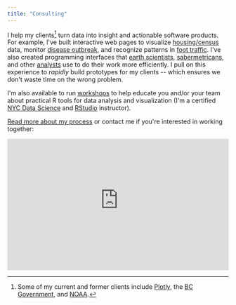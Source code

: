 ```yaml
---
title: "Consulting"
---
```


<!--
I offer a wide variety of consulting services via Sievert Consulting LLC. This page outlines some of those services, explains how they complement each other, and provides a deeper look into. 
-->

I help my clients[^1] turn data into insight and actionable software products. For example, I've built interactive web pages to visualize [housing/census](/software/#bcviz) data, monitor [disease outbreak](/software/#zikar), and recognize patterns in [foot traffic](/software/#pedestrians). I've also created programming interfaces that [earth scientists](/software/#plotdap), [sabermetricans](/software/#pitchrx), and other [analysts](/software/#plotly) use to do their work more efficiently. I pull on this experience to *rapidly* build prototypes for my clients -- which ensures we don't waste time on the wrong problem.

I'm also available to run [workshops](/workshopz) to help educate you and/or your team about practical R tools for data analysis and visualization (I'm a certified [NYC Data Science](http://nycdatascience.com/about-us/) and [RStudio](https://www.rstudio.com/instructors/) instructor).

[Read more about my process](/2017/06/13/developing-tools-for-exploratory-visualization.html) or contact me if you're interested in working together:

<iframe width="100%" height="300" frameborder="0" src="https://carsonsievert.typeform.com/to/FGtIgd?typeform-embed=embed-widget" ></iframe>

[^1]: Some of my current and former clients include [Plotly](https://plot.ly/), the [BC Government](https://github.com/bcgov), and [NOAA](http://www.noaa.gov/).


<!--
Although I call myself a data scientist, I try to avoid using overly generic terms when discussing data analysis, because everyone has a different mental model of what it is and how it is (should be) done. Rather than simply claim I can *quickly* help you visualize, explore, and understand data, I would rather outline specifically how I've done that for prior clients. If you think I can help your organization, [contact me](mailto:cpsievert1@gmail.com) or [Plotly](https://plot.ly/products/consulting-and-oem/)
-->

<!--
  If you like this post, and you think we can help your organization, contact us! 
    * <https://plot.ly/products/consulting-and-oem/> 
    * <https://support.plot.ly/libraries/r>
    * [Email us directly](mailto:cpsievert1@gmail.com)
-->
  


  

  
